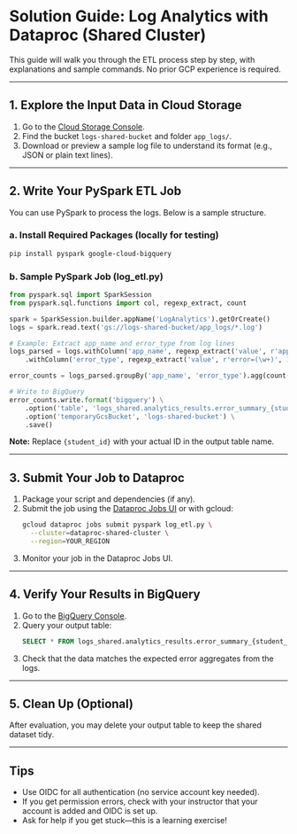 # Solution Guide: Log Analytics with Dataproc (Shared Cluster)

This guide will walk you through the ETL process step by step, with explanations and sample commands. No prior GCP experience is required.

---

## 1. Explore the Input Data in Cloud Storage
1. Go to the [Cloud Storage Console](https://console.cloud.google.com/storage/browser).
2. Find the bucket `logs-shared-bucket` and folder `app_logs/`.
3. Download or preview a sample log file to understand its format (e.g., JSON or plain text lines).

---

## 2. Write Your PySpark ETL Job
You can use PySpark to process the logs. Below is a sample structure.

### a. Install Required Packages (locally for testing)
```bash
pip install pyspark google-cloud-bigquery
```

### b. Sample PySpark Job (log_etl.py)
```python
from pyspark.sql import SparkSession
from pyspark.sql.functions import col, regexp_extract, count

spark = SparkSession.builder.appName('LogAnalytics').getOrCreate()
logs = spark.read.text('gs://logs-shared-bucket/app_logs/*.log')

# Example: Extract app_name and error_type from log lines
logs_parsed = logs.withColumn('app_name', regexp_extract('value', r'app=(\w+)', 1)) \
    .withColumn('error_type', regexp_extract('value', r'error=(\w+)', 1))

error_counts = logs_parsed.groupBy('app_name', 'error_type').agg(count('*').alias('error_count'))

# Write to BigQuery
error_counts.write.format('bigquery') \
    .option('table', 'logs_shared.analytics_results.error_summary_{student_id}') \
    .option('temporaryGcsBucket', 'logs-shared-bucket') \
    .save()
```
**Note:** Replace `{student_id}` with your actual ID in the output table name.

---

## 3. Submit Your Job to Dataproc
1. Package your script and dependencies (if any).
2. Submit the job using the [Dataproc Jobs UI](https://console.cloud.google.com/dataproc/jobs) or with gcloud:
   ```bash
   gcloud dataproc jobs submit pyspark log_etl.py \
     --cluster=dataproc-shared-cluster \
     --region=YOUR_REGION
   ```
3. Monitor your job in the Dataproc Jobs UI.

---

## 4. Verify Your Results in BigQuery
1. Go to the [BigQuery Console](https://console.cloud.google.com/bigquery).
2. Query your output table:
   ```sql
   SELECT * FROM logs_shared.analytics_results.error_summary_{student_id} LIMIT 10;
   ```
3. Check that the data matches the expected error aggregates from the logs.

---

## 5. Clean Up (Optional)
After evaluation, you may delete your output table to keep the shared dataset tidy.

---

## Tips
- Use OIDC for all authentication (no service account key needed).
- If you get permission errors, check with your instructor that your account is added and OIDC is set up.
- Ask for help if you get stuck—this is a learning exercise!
